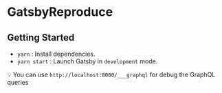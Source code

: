 # GatsbyReproduce

## Getting Started

- `yarn` : Install dependencies.
- `yarn start` : Launch Gatsby in `development` mode.

:bulb: You can use `http://localhost:8000/___graphql` for debug the GraphQL queries
